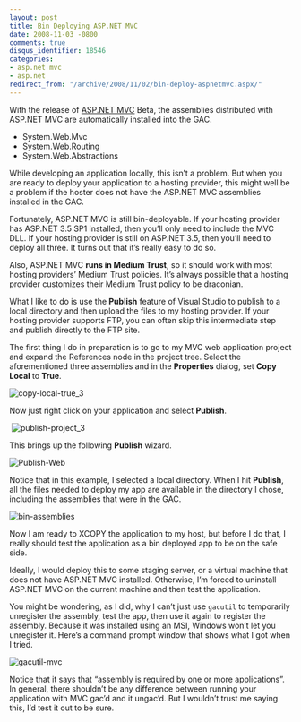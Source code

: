 ```yaml
---
layout: post
title: Bin Deploying ASP.NET MVC
date: 2008-11-03 -0800
comments: true
disqus_identifier: 18546
categories:
- asp.net mvc
- asp.net
redirect_from: "/archive/2008/11/02/bin-deploy-aspnetmvc.aspx/"
---
```


With the release of [ASP.NET
MVC](http://asp.net/mvc "ASP.NET MVC Website") Beta, the assemblies
distributed with ASP.NET MVC are automatically installed into the GAC.

-   System.Web.Mvc
-   System.Web.Routing
-   System.Web.Abstractions

While developing an application locally, this isn’t a problem. But when
you are ready to deploy your application to a hosting provider, this
might well be a problem if the hoster does not have the ASP.NET MVC
assemblies installed in the GAC.

Fortunately, ASP.NET MVC is still bin-deployable. If your hosting
provider has ASP.NET 3.5 SP1 installed, then you’ll only need to include
the MVC DLL. If your hosting provider is still on ASP.NET 3.5, then
you’ll need to deploy all three. It turns out that it’s really easy to
do so.

Also, ASP.NET MVC **runs in Medium Trust**, so it should work with most
hosting providers’ Medium Trust policies. It’s always possible that a
hosting provider customizes their Medium Trust policy to be draconian.

What I like to do is use the **Publish** feature of Visual Studio to
publish to a local directory and then upload the files to my hosting
provider. If your hosting provider supports FTP, you can often skip this
intermediate step and publish directly to the FTP site.

The first thing I do in preparation is to go to my MVC web application
project and expand the References node in the project tree. Select the
aforementioned three assemblies and in the **Properties** dialog, set
**Copy Local** to **True**.

![copy-local-true\_3](http://haacked.com/images/haacked_com/WindowsLiveWriter/BinDeployingASP.NETMVC_F744/copy-local-true_3_3.png "copy-local-true_3") 

Now just right click on your application and select **Publish**.

 ![publish-project\_3](http://haacked.com/images/haacked_com/WindowsLiveWriter/BinDeployingASP.NETMVC_F744/publish-project_3_3.png "publish-project_3")

This brings up the following **Publish** wizard.

![Publish-Web](http://haacked.com/images/haacked_com/WindowsLiveWriter/BinDeployingASP.NETMVC_F744/Publish-Web_3.png "Publish-Web")

Notice that in this example, I selected a local directory. When I hit
**Publish**, all the files needed to deploy my app are available in the
directory I chose, including the assemblies that were in the GAC.

![bin-assemblies](http://haacked.com/images/haacked_com/WindowsLiveWriter/BinDeployingASP.NETMVC_F744/bin-assemblies_3.png "bin-assemblies")

Now I am ready to XCOPY the application to my host, but before I do
that, I really should test the application as a bin deployed app to be
on the safe side.

Ideally, I would deploy this to some staging server, or a virtual
machine that does not have ASP.NET MVC installed. Otherwise, I’m forced
to uninstall ASP.NET MVC on the current machine and then test the
application.

You might be wondering, as I did, why I can’t just use `gacutil` to
temporarily unregister the assembly, test the app, then use it again to
register the assembly. Because it was installed using an MSI, Windows
won’t let you unregister it. Here’s a command prompt window that shows
what I got when I tried.

![gacutil-mvc](http://haacked.com/images/haacked_com/WindowsLiveWriter/BinDeployingASP.NETMVC_F744/gacutil-mvc_3.png "gacutil-mvc")

Notice that it says that “assembly is required by one or more
applications”. In general, there shouldn’t be any difference between
running your application with MVC gac’d and it ungac’d. But I wouldn’t
trust me saying this, I’d test it out to be sure.


